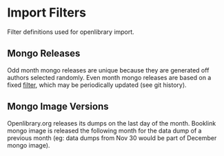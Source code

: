 # Import Filters
Filter definitions used for openlibrary import.

## Mongo Releases
Odd month mongo releases are unique because they are generated off authors selected randomly. Even month mongo 
releases are based on a fixed [filter](author-id-incl-filter.txt), which may be periodically updated (see git history). 

## Mongo Image Versions
Openlibrary.org releases its dumps on the last day of the month. Booklink mongo image is released the following 
month for the data dump of a previous month (eg: data dumps from Nov 30 would be part of December mongo image).